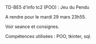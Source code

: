 TD-BE5 d'info tc2 (POO) : Jeu du Pendu

A rendre pour le mardi 29 mars 23h55.

Voir seance et consignes.

Compétences utilisées : POO, tkinter, sql.
